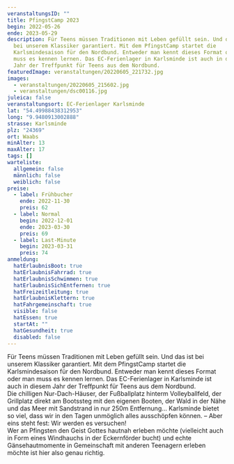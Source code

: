 ```yaml
---
veranstaltungsID: ""
title: PfingstCamp 2023
begin: 2022-05-26
ende: 2023-05-29
description: Für Teens müssen Traditionen mit Leben gefüllt sein. Und das ist
  bei unserem Klassiker garantiert. Mit dem PfingstCamp startet die
  Karlsmindesaison für den Nordbund. Entweder man kennt dieses Format oder man
  muss es kennen lernen. Das EC-Ferienlager in Karlsminde ist auch in diesem
  Jahr der Treffpunkt für Teens aus dem Nordbund.
featuredImage: veranstaltungen/20220605_221732.jpg
images:
  - veranstaltungen/20220605_215602.jpg
  - veranstaltungen/dsc00116.jpg
juleica: false
veranstaltungsort: EC-Ferienlager Karlsminde
lat: "54.49988438312953"
long: "9.9480913002888"
strasse: Karlsminde
plz: "24369"
ort: Waabs
minAlter: 13
maxAlter: 17
tags: []
warteliste:
  allgemein: false
  männlich: false
  weiblich: false
preise:
  - label: Frühbucher
    ende: 2022-11-30
    preis: 62
  - label: Normal
    begin: 2022-12-01
    ende: 2023-03-30
    preis: 69
  - label: Last-Minute
    begin: 2023-03-31
    preis: 74
anmeldung:
  hatErlaubnisBoot: true
  hatErlaubnisFahrrad: true
  hatErlaubnisSchwimmen: true
  hatErlaubnisSichEntfernen: true
  hatFreizeitleitung: true
  hatErlaubnisKlettern: true
  hatFahrgemeinschaft: true
  visible: false
  hatEssen: true
  startAt: ""
  hatGesundheit: true
  disabled: false
---
```

Für Teens müssen Traditionen mit Leben gefüllt sein. Und das ist bei unserem Klassiker garantiert. Mit dem PfingstCamp startet die Karlsmindesaison für den Nordbund. Entweder man kennt dieses Format oder man muss es kennen lernen. Das EC-Ferienlager in Karlsminde ist auch in diesem Jahr der Treffpunkt für Teens aus dem Nordbund.\
Die chilligen Nur-Dach-Häuser, der Fußballplatz hinterm Volleyballfeld, der Grillplatz direkt am Bootssteg mit den eigenen Booten, der Wald in der Nähe und das Meer mit Sandstrand in nur 250m Entfernung… Karlsminde bietet so viel, dass wir in den Tagen unmöglich alles ausschöpfen können. – Aber eins steht fest: Wir werden es versuchen!\
Wer an Pfingsten den Geist Gottes hautnah erleben möchte (vielleicht auch in Form eines Windhauchs in der Eckernförder bucht) und echte Gänsehautmomente in Gemeinschaft mit anderen Teenagern erleben möchte ist hier also genau richtig.